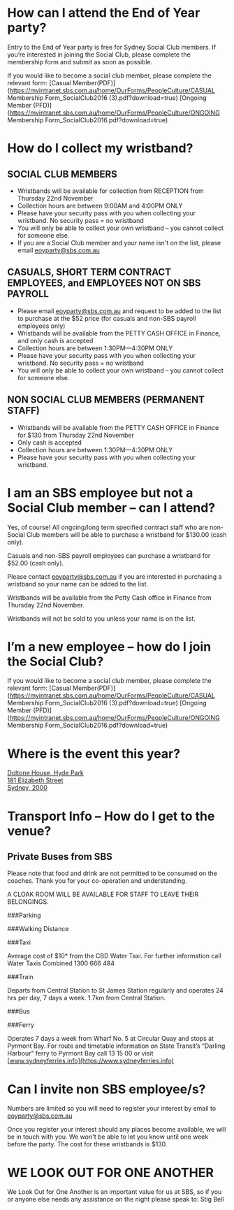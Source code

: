 # How can I attend the End of Year party?

Entry to the End of Year party is free for Sydney Social Club members. If you’re interested in joining the Social Club, please complete the membership form and submit as soon as possible.

If you would like to become a social club member, please complete the relevant form: [Casual Member(PDF)](https://myintranet.sbs.com.au/home/OurForms/PeopleCulture/CASUAL Membership Form_SocialClub2016 (3).pdf?download=true) [Ongoing Member (PFD)](https://myintranet.sbs.com.au/home/OurForms/PeopleCulture/ONGOING Membership Form_SocialClub2016.pdf?download=true)

# How do I collect my wristband?

## SOCIAL CLUB MEMBERS

* Wristbands will be available for collection from RECEPTION from Thursday 22nd November
* Collection hours are between 9:00AM and 4:00PM ONLY
* Please have your security pass with you when collecting your wristband. No security pass = no wristband
* You will only be able to collect your own wristband – you cannot collect for someone else.
* If you are a Social Club member and your name isn't on the list, please email [eoyparty@sbs.com.au](eoyparty@sbs.com.au)

## CASUALS, SHORT TERM CONTRACT EMPLOYEES, and EMPLOYEES NOT ON SBS PAYROLL

* Please email [eoyparty@sbs.com.au](eoyparty@sbs.com.au) and request to be added to the list to purchase at the $52 price (for casuals and non-SBS payroll employees only)
* Wristbands will be available from the PETTY CASH OFFICE in Finance, and only cash is accepted
* Collection hours are between 1:30PM—4:30PM ONLY
* Please have your security pass with you when collecting your wristband. No security pass = no wristband
* You will only be able to collect your own wristband – you cannot collect for someone else.

## NON SOCIAL CLUB MEMBERS (PERMANENT STAFF)

* Wristbands will be available from the PETTY CASH OFFICE in Finance for $130 from Thursday 22nd November
* Only cash is accepted
* Collection hours are between 1:30PM—4:30PM ONLY
* Please have your security pass with you when collecting your wristband.

# I am an SBS employee but not a Social Club member – can I attend?

Yes, of course! All ongoing/long term specified contract staff who are non-Social Club members will be able to purchase a wristband for $130.00 (cash only).

Casuals and non-SBS payroll employees can purchase a wristband for $52.00 (cash only).

Please contact [eoyparty@sbs.com.au](eoyparty@sbs.com.au) if you are interested in purchasing a wristband so your name can be added to the list.

Wristbands will be available from the Petty Cash office in Finance from Thursday 22nd November.

Wristbands will not be sold to you unless your name is on the list.

# I’m a new employee – how do I join the Social Club?

If you would like to become a social club member, please complete the relevant form: [Casual Member(PDF)](https://myintranet.sbs.com.au/home/OurForms/PeopleCulture/CASUAL Membership Form_SocialClub2016 (3).pdf?download=true) [Ongoing Member (PFD)](https://myintranet.sbs.com.au/home/OurForms/PeopleCulture/ONGOING Membership Form_SocialClub2016.pdf?download=true)

# Where is the event this year?

[Doltone House, Hyde Park<br />
181 Elizabeth Street<br />
Sydney, 2000](https://goo.gl/maps/jz11LUJBB7E2)


# Transport Info – How do I get to the venue?

## Private Buses from SBS

Please note that food and drink are not permitted to be consumed on the coaches. Thank you for your co-operation and understanding.

A CLOAK ROOM WILL BE AVAILABLE FOR STAFF TO LEAVE THEIR BELONGINGS. 

###Parking

###Walking Distance

###Taxi

Average cost of $10* from the CBD Water Taxi. For further information call Water Taxis Combined 1300 666 484 

###Train 

Departs from Central Station to St James Station regularly and operates 24 hrs per day, 7 days a week. 1.7km from Central Station.

###Bus

###Ferry

Operates 7 days a week from Wharf No. 5 at Circular Quay and stops at Pyrmont Bay. For route and timetable information on State Transit’s “Darling Harbour” ferry to Pyrmont Bay call 13 15 00 or visit [www.sydneyferries.info](https://www.sydneyferries.info)

# Can I invite non SBS employee/s?

Numbers are limited so you will need to register your interest by email to eoyparty@sbs.com.au

Once you register your interest should any places become available, we will be in touch with you. We won't be able to let you know until one week before the party. The cost for these wristbands is $130.

# WE LOOK OUT FOR ONE ANOTHER

We Look Out for One Another is an important value for us at SBS, so if you or anyone else needs any assistance on the night please speak to: 
Stig Bell
